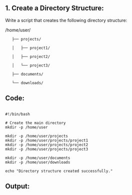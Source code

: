 ## 1. Create a Directory Structure:

Write a script that creates the following directory structure:

   /home/user/

       ├── projects/

       │   ├── project1/

       │   ├── project2/

       │   └── project3/

       ├── documents/

       └── downloads/

## Code:

```

#!/bin/bash

# Create the main directory
mkdir -p /home/user

mkdir -p /home/user/projects
mkdir -p /home/user/projects/project1
mkdir -p /home/user/projects/project2
mkdir -p /home/user/projects/project3

mkdir -p /home/user/documents
mkdir -p /home/user/downloads

echo "Directory structure created successfully."
```

## Output:

